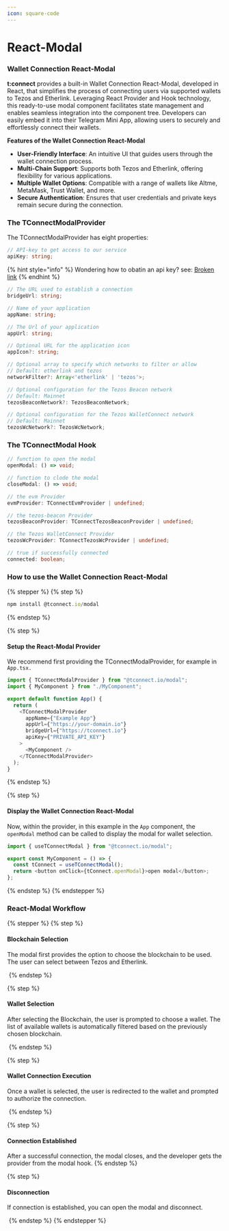 ```yaml
---
icon: square-code
---
```


# React-Modal

### Wallet Connection React-Modal

**t:connect** provides a built-in Wallet Connection React-Modal, developed in React, that simplifies the process of connecting users via supported wallets to Tezos and Etherlink. Leveraging React Provider and Hook technology, this ready-to-use modal component facilitates state management and enables seamless integration into the component tree. Developers can easily embed it into their Telegram Mini App, allowing users to securely and effortlessly connect their wallets.

**Features of the Wallet Connection React-Modal**

* **User-Friendly Interface**: An intuitive UI that guides users through the wallet connection process.
* **Multi-Chain Support**: Supports both Tezos and Etherlink, offering flexibility for various applications.
* **Multiple Wallet Options**: Compatible with a range of wallets like Altme, MetaMask, Trust Wallet, and more.
* **Secure Authentication**: Ensures that user credentials and private keys remain secure during the connection.

### The TConnectModalProvider

The TConnectModalProvider has eight properties:

```typescript
// API-key to get access to our service
apiKey: string; 
```

{% hint style="info" %}
Wondering how to obatin an api key? see: [Broken link](broken-reference "mention")
{% endhint %}

```typescript
// The URL used to establish a connection
bridgeUrl: string;
```

```typescript
// Name of your application
appName: string;
```

```typescript
// The Url of your application
appUrl: string;
```

```typescript
// Optional URL for the application icon
appIcon?: string;
```

```typescript
// Optional array to specify which networks to filter or allow
// Default: etherlink and tezos 
networkFilter?: Array<'etherlink' | 'tezos'>;
```

```typescript
// Optional configuration for the Tezos Beacon network
// Default: Mainnet
tezosBeaconNetwork?: TezosBeaconNetwork;
```

```typescript
// Optional configuration for the Tezos WalletConnect network
// Default: Mainnet
tezosWcNetwork?: TezosWcNetwork;
```

### The TConnectModal Hook

```typescript
// function to open the modal
openModal: () => void;

// function to clode the modal
closeModal: () => void;

// the evm Provider
evmProvider: TConnectEvmProvider | undefined;

// the tezos-beacon Provider
tezosBeaconProvider: TConnectTezosBeaconProvider | undefined;

// the Tezos WalletConnect Provider
tezosWcProvider: TConnectTezosWcProvider | undefined;

// true if successfully connected
connected: boolean;
```

### How to use the Wallet Connection React-Modal

{% stepper %}
{% step %}
```typescript
npm install @tconnect.io/modal
```
{% endstep %}

{% step %}
#### Setup the React-Modal Provider

We recommend first providing the TConnectModalProvider, for example in `App.tsx.`&#x20;

```typescript
import { TConnectModalProvider } from "@tconnect.io/modal";
import { MyComponent } from "./MyComponent";

export default function App() {
  return (
    <TConnectModalProvider
      appName={"Example App"}
      appUrl={"https://your-domain.io"}
      bridgeUrl={"https://tconnect.io"}
      apiKey={"PRIVATE_API_KEY"}
    >
      <MyComponent />
    </TConnectModalProvider>
  );
}

```
{% endstep %}

{% step %}
#### Display the Wallet Connection React-Modal

Now, within the provider, in this example in the `App` component, the `openModal` method can be called to display the modal for wallet selection.

```typescript
import { useTConnectModal } from "@tconnect.io/modal";

export const MyComponent = () => {
  const tConnect = useTConnectModal();
  return <button onClick={tConnect.openModal}>open modal</button>;
};

```
{% endstep %}
{% endstepper %}

### React-Modal Workflow

{% stepper %}
{% step %}
#### Blockchain  Selection

The modal first provides the option to choose the blockchain  to be used. The user can select between Tezos and Etherlink.

<img src="../../.gitbook/assets/Screenshot 2024-11-05 at 09.24.27.png" alt="" data-size="original">
{% endstep %}

{% step %}
#### Wallet Selection

After selecting the Blockchain, the user is prompted to choose a wallet. The list of available wallets is automatically filtered based on the previously chosen blockchain.

<img src="../../.gitbook/assets/Screenshot 2024-11-05 at 09.24.46.png" alt="" data-size="original">
{% endstep %}

{% step %}
#### Wallet Connection Execution

Once a wallet is selected, the user is redirected to the wallet and prompted to authorize the connection.

<img src="../../.gitbook/assets/Screenshot 2024-12-04 at 08.58.20.png" alt="" data-size="original">
{% endstep %}

{% step %}
#### Connection Established

After a successful connection, the modal closes, and the developer gets the provider from the modal hook.&#x20;
{% endstep %}

{% step %}
#### Disconnection

If connection is established, you can open the modal and disconnect.&#x20;

<img src="../../.gitbook/assets/Screenshot 2024-12-04 at 09.00.05.png" alt="" data-size="original">
{% endstep %}
{% endstepper %}

